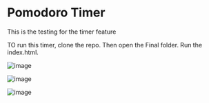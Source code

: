 Pomodoro Timer
== 
This is the testing for the timer feature

TO run this timer, clone the repo. Then open the Final folder. Run the index.html.

![image](https://github.com/UTSprogrammers/timer-test/assets/144529214/d9cd464a-9643-40c7-bac0-6ff169c1e5e9)

![image](https://github.com/UTSprogrammers/timer-test/assets/144529214/cdb4e854-906b-4ef6-acce-6ec10b389498)

![image](https://github.com/UTSprogrammers/timer-test/assets/144529214/2a6e86a0-f148-49d1-95da-3e5c8026ca0b)
